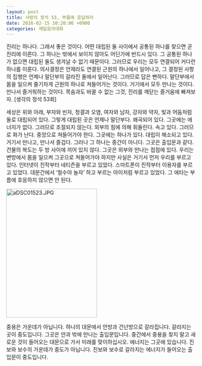 ```yaml
---
layout: post
title: 사랑의 정석 53, 부름에 응답하라
date: 2016-02-15 10:20:06 +0900
categories: 깨달음의대화
---
```

진리는 하나다. 그래서 좋은 것이다. 어떤 대립된 둘 사이에서 공통된 하나를 찾으면 곧 진리에 이른다. 그 하나는 밖에서 보이지 않아도 어딘가에 반드시 있다. 그 공통된 하나가 없으면 대립된 둘도 생겨날 수 없기 때문이다. 그러므로 우리는 모두 연결되어 커다란 하나를 이룬다. 의사결정은 언제라도 연결된 근원의 하나에서 일어나고, 그 결정된 사항의 집행은 언제나 말단부의 갈라진 둘에서 일어난다. 그러므로 답은 뻔하다. 말단부에서 몸을 일으켜 줄기차게 근원의 하나로 쳐들어가는 것이다. 거기에서 모두 만나는 것이다. 만나서 즐거워하는 것이다. 목숨과도 바꿀 수 없는 그것, 진리를 깨닫는 즐거움에 빠져보자. [생각의 정석 53회] 

  


세상은 위와 아래, 부자와 빈자, 청결과 오염, 여자와 남자, 강자와 약자, 빛과 어둠처럼 둘로 대립되어 있다. 그렇게 대립된 곳은 언제나 말단부다. 왜곡되어 있다. 그곳에는 에너지가 없다. 그러므로 조절되지 않는다. 외부의 힘에 의해 휘둘린다. 속고 있다. 그러므로 화가 난다. 중앙으로 쳐들어가야 한다. 그곳에는 하나가 있다. 대립이 해소되고 있다. 거기서 만나고, 만나서 즐겁다. 그러나 그 하나는 중간이 아니다. 그곳은 출입문과 같다. 건물의 복도는 두 방 사이에 끼어 있지 않다. 그곳은 외부와 만나는 접점에 있다. 우리는 변방에서 몸을 일으켜 그곳으로 쳐들어가야 하지만 사실은 거기서 먼저 우리를 부르고 있다. 인터넷이 진작부터 네티즌을 부르고 있었다. 스마트폰이 진작부터 이용자를 부르고 있었다. 대문간에서 ‘철수야 놀자’ 하고 부르는 아이처럼 부르고 있었다. 그 애타는 부름에 호응하지 않으면 안 된다.

  


<img src="assets/attach/images/198/856/674/aDSC01523.JPG" alt="aDSC01523.JPG" width="240" height="342" />

  


중용은 가운데가 아닙니다. 하나의 대문에서 안방과 건넌방으로 갈라집니다. 갈라지는 곳이 중도입니다. 그곳은 안과 밖에 만나는 출입문입니다. 중간에서 중용을 찾지 말고 새로운 것이 들어오는 대문으로 가서 미래를 맞이하십시오. 에너지는 그곳에 있습니다. 진보와 보수의 가운데가 중도가 아닙니다. 진보와 보수로 갈라지는 에너지가 들어오는 출입문이 중도입니다.
